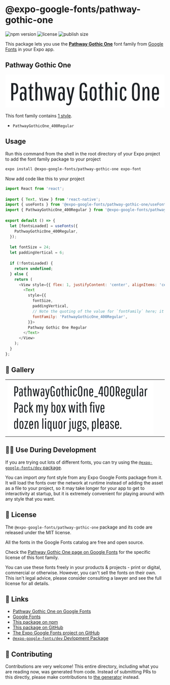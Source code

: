 # @expo-google-fonts/pathway-gothic-one

![npm version](https://flat.badgen.net/npm/v/@expo-google-fonts/pathway-gothic-one)
![license](https://flat.badgen.net/github/license/expo/google-fonts)
![publish size](https://flat.badgen.net/packagephobia/install/@expo-google-fonts/pathway-gothic-one)

This package lets you use the [**Pathway Gothic One**](https://fonts.google.com/specimen/Pathway+Gothic+One) font family from [Google Fonts](https://fonts.google.com/) in your Expo app.

## Pathway Gothic One

![Pathway Gothic One](./font-family.png)

This font family contains [1 style](#-gallery).

- `PathwayGothicOne_400Regular`

## Usage

Run this command from the shell in the root directory of your Expo project to add the font family package to your project
```sh
expo install @expo-google-fonts/pathway-gothic-one expo-font
```

Now add code like this to your project
```js
import React from 'react';

import { Text, View } from 'react-native';
import { useFonts } from '@expo-google-fonts/pathway-gothic-one/useFonts';
import { PathwayGothicOne_400Regular } from '@expo-google-fonts/pathway-gothic-one/400Regular';

export default () => {
  let [fontsLoaded] = useFonts({
    PathwayGothicOne_400Regular,
  });

  let fontSize = 24;
  let paddingVertical = 6;

  if (!fontsLoaded) {
    return undefined;
  } else {
    return (
      <View style={{ flex: 1, justifyContent: 'center', alignItems: 'center' }}>
        <Text
          style={{
            fontSize,
            paddingVertical,
            // Note the quoting of the value for `fontFamily` here; it expects a string!
            fontFamily: 'PathwayGothicOne_400Regular',
          }}>
          Pathway Gothic One Regular
        </Text>
      </View>
    );
  }
};

```

## 🔡 Gallery


||||
|-|-|-|
|![PathwayGothicOne_400Regular](.//400Regular/PathwayGothicOne_400Regular.ttf.png)||||


## 👩‍💻 Use During Development

If you are trying out lots of different fonts, you can try using the [`@expo-google-fonts/dev` package](https://github.com/freeboub/google-fonts/tree/master/font-packages/dev#readme).

You can import *any* font style from any Expo Google Fonts package from it. It will load the fonts
over the network at runtime instead of adding the asset as a file to your project, so it may take longer
for your app to get to interactivity at startup, but it is extremely convenient
for playing around with any style that you want.

## 📖 License

The `@expo-google-fonts/pathway-gothic-one` package and its code are released under the MIT license.

All the fonts in the Google Fonts catalog are free and open source.

Check the [Pathway Gothic One page on Google Fonts](https://fonts.google.com/specimen/Pathway+Gothic+One) for the specific license of this font family.

You can use these fonts freely in your products & projects - print or digital, commercial or otherwise. However, you can't sell the fonts on their own. This isn't legal advice, please consider consulting a lawyer and see the full license for all details.

## 🔗 Links

- [Pathway Gothic One on Google Fonts](https://fonts.google.com/specimen/Pathway+Gothic+One)
- [Google Fonts](https://fonts.google.com/)
- [This package on npm](https://www.npmjs.com/package/@expo-google-fonts/pathway-gothic-one)
- [This package on GitHub](https://github.com/freeboub/google-fonts/tree/master/font-packages/pathway-gothic-one)
- [The Expo Google Fonts project on GitHub](https://github.com/freeboub/google-fonts)
- [`@expo-google-fonts/dev` Devlopment Package](https://github.com/freeboub/google-fonts/tree/master/font-packages/dev)

## 🤝 Contributing

Contributions are very welcome! This entire directory, including what you are reading now, was generated from code. Instead of submitting PRs to this directly, please make contributions to [the generator](https://github.com/freeboub/google-fonts/tree/master/packages/generator) instead.
